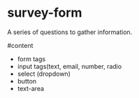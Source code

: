 # survey-form
A series of questions to gather information.

#content
* form tags
* input tags(text, email, number, radio
* select (dropdown)
* button
* text-area
